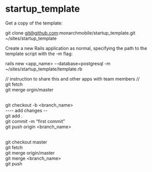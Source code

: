 startup_template
================

Get a copy of the template:

git clone git@github.com:monarchmobile/startup_template.git ~/sites/startup_template

Create a new Rails application as normal, specifying the path to the template script with the -m flag:

rails new <app_name> --database=postgresql -m ~/sites/startup_template/template.rb


// instruction to share this and other apps with team members // <br />
git fetch <br />
git merge orgin/master <br /> <br />

git checkout -b <branch_name> <br />
---- add changes -- <br />
  git add . <br />
  git commit -m “first commit” <br />
  git push origin  <branch_name> <br /> <br />

git checkout master <br />
git fetch <br />
git merge origin/master <br />
git merge  <branch_name> <br />
git push <br />

